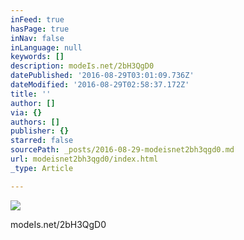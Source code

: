 ```yaml
---
inFeed: true
hasPage: true
inNav: false
inLanguage: null
keywords: []
description: modeIs.net/2bH3QgD0
datePublished: '2016-08-29T03:01:09.736Z'
dateModified: '2016-08-29T02:58:37.172Z'
title: ''
author: []
via: {}
authors: []
publisher: {}
starred: false
sourcePath: _posts/2016-08-29-modeisnet2bh3qgd0.md
url: modeisnet2bh3qgd0/index.html
_type: Article

---
```

![](https://the-grid-user-content.s3-us-west-2.amazonaws.com/f52ff7e2-156b-48cb-9cca-a9fedda8b8b1.jpg)

modeIs.net/2bH3QgD0